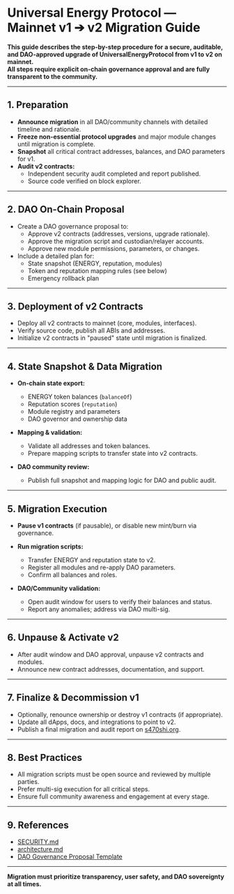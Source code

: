 # Universal Energy Protocol — Mainnet v1 ➔ v2 Migration Guide

**This guide describes the step-by-step procedure for a secure, auditable, and DAO-approved upgrade of UniversalEnergyProtocol from v1 to v2 on mainnet.  
All steps require explicit on-chain governance approval and are fully transparent to the community.**

---

## 1. Preparation

- **Announce migration** in all DAO/community channels with detailed timeline and rationale.
- **Freeze non-essential protocol upgrades** and major module changes until migration is complete.
- **Snapshot** all critical contract addresses, balances, and DAO parameters for v1.
- **Audit v2 contracts:**  
  - Independent security audit completed and report published.
  - Source code verified on block explorer.

---

## 2. DAO On-Chain Proposal

- Create a DAO governance proposal to:
  - Approve v2 contracts (addresses, versions, upgrade rationale).
  - Approve the migration script and custodian/relayer accounts.
  - Approve new module permissions, parameters, or changes.
- Include a detailed plan for:
  - State snapshot (ENERGY, reputation, modules)
  - Token and reputation mapping rules (see below)
  - Emergency rollback plan

---

## 3. Deployment of v2 Contracts

- Deploy all v2 contracts to mainnet (core, modules, interfaces).
- Verify source code, publish all ABIs and addresses.
- Initialize v2 contracts in "paused" state until migration is finalized.

---

## 4. State Snapshot & Data Migration

- **On-chain state export:**  
  - ENERGY token balances (`balanceOf`)
  - Reputation scores (`reputation`)
  - Module registry and parameters
  - DAO governor and ownership data

- **Mapping & validation:**  
  - Validate all addresses and token balances.
  - Prepare mapping scripts to transfer state into v2 contracts.

- **DAO community review:**  
  - Publish full snapshot and mapping logic for DAO and public audit.

---

## 5. Migration Execution

- **Pause v1 contracts** (if pausable), or disable new mint/burn via governance.
- **Run migration scripts:**  
  - Transfer ENERGY and reputation state to v2.
  - Register all modules and re-apply DAO parameters.
  - Confirm all balances and roles.

- **DAO/Community validation:**  
  - Open audit window for users to verify their balances and status.
  - Report any anomalies; address via DAO multi-sig.

---

## 6. Unpause & Activate v2

- After audit window and DAO approval, unpause v2 contracts and modules.
- Announce new contract addresses, documentation, and support.

---

## 7. Finalize & Decommission v1

- Optionally, renounce ownership or destroy v1 contracts (if appropriate).
- Update all dApps, docs, and integrations to point to v2.
- Publish a final migration and audit report on [s470shi.org](https://s470shi.org).

---

## 8. Best Practices

- All migration scripts must be open source and reviewed by multiple parties.
- Prefer multi-sig execution for all critical steps.
- Ensure full community awareness and engagement at every stage.

---

## 9. References

- [SECURITY.md](../SECURITY.md)
- [architecture.md](../docs/architecture.md)
- [DAO Governance Proposal Template](../.github/ISSUE_TEMPLATE.md)

---

**Migration must prioritize transparency, user safety, and DAO sovereignty at all times.**

